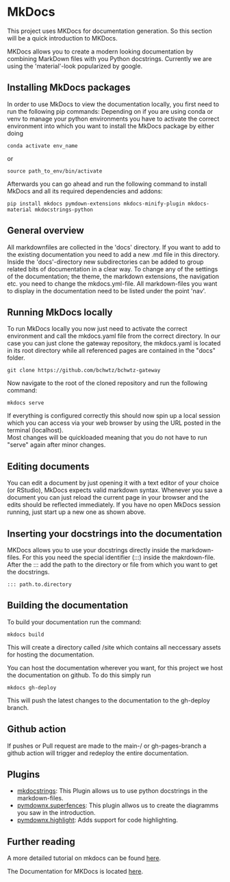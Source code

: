 # MkDocs

This project uses MKDocs for documentation generation. So this section will be a quick introduction to MKDocs.

MKDocs allows you to create a modern looking documentation by combining MarkDown files with you Python docstrings. Currently we are using the 'material'-look popularized by google.

## Installing MkDocs packages
In order to use MkDocs to view the documentation locally, you first need to run the following pip commands:
Depending on if you are using conda or venv to manage your python environments you have to activate the correct environment into which you want to install the MkDocs package by either doing

```{bash}
conda activate env_name
```
or
```{bash}
source path_to_env/bin/activate
```
Afterwards you can go ahead and run the following command to install MkDocs and all its required dependencies and addons:

```{bash}
pip install mkdocs pymdown-extensions mkdocs-minify-plugin mkdocs-material mkdocstrings-python
```
## General overview
All markdownfiles are collected in the 'docs' directory. If you want to add to the existing documentation you need to add a new .md file in this directory. Inside the 'docs'-directory new subdirectories can be added to group related bits of documentation in a clear way.
To change any of the settings of the documentation; the theme, the markdown extensions, the navigation etc. you need to change the mkdocs.yml-file. All markdown-files you want to display in the documentation need to be listed under the point 'nav'.

## Running MkDocs locally
To run MkDocs locally you now just need to activate the correct environment and call the mkdocs.yaml file from the correct directory. In our case you can just clone the gateway repository, the mkdocs.yaml is located in its root directory while all referenced pages are contained in the "docs" folder.

```{bash}
git clone https://github.com/bchwtz/bchwtz-gateway
```

Now navigate to the root of the cloned repository and run the following command:
```{bash}
mkdocs serve
```
If everything is configured correctly this should now spin up a local session which you can access via your web browser by using the URL posted in the terminal (localhost).  
Most changes will be quickloaded meaning that you do not have to run "serve" again after minor changes.

## Editing documents
You can edit a document by just opening it with a text editor of your choice (or RStudio), MkDocs expects valid markdown syntax.
Whenever you save a document you can just reload the current page in your browser and the edits should be reflected immediately. If you have no open MkDocs session running, just start up a new one as shown above.

## Inserting your docstrings into the documentation
MKDocs allows you to use your docstrings directly inside the markdown-files.
For this you need the special identifier (:::) inside the makrdown-file.
After the ::: add the path to the directory or file from which you want to get the docstrings.
```{markdown}
::: path.to.directory
```

## Building the documentation
To build your documentation run the command:
```{bash}
mkdocs build
```
This will create a directory called /site which contains all neccessary assets for hosting the documentation.

You can host the documentation wherever you want, for this project we host the documentation on github.
To do this simply run
```{bash}
mkdocs gh-deploy
```
This will push the latest changes to the documentation to the gh-deploy branch.
## Github action

If pushes or Pull request are made to the main-/ or gh-pages-branch a github action will trigger and redeploy the entire
documentation.

## Plugins
 * [mkdocstrings](https://mkdocstrings.github.io): This Plugin allows us to use python docstrings in the markdown-files.
 * [pymdownx.superfences](https://squidfunk.github.io/mkdocs-material/reference/diagrams/): This plugin allwos us to create the diagramms you saw in the introduction.
 * [pymdownx.highlight](https://facelessuser.github.io/pymdown-extensions/extensions/highlight/): Adds support for code highlighting. 

## Further reading
A more detailed tutorial on mkdocs can be found [here](https://realpython.com/python-project-documentation-with-mkdocs).

The Documentation for MKDocs is located [here](https://www.mkdocs.org).


